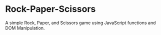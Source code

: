 # Rock-Paper-Scissors
A simple Rock, Paper, and Scissors game using JavaScript functions and DOM Manipulation.
